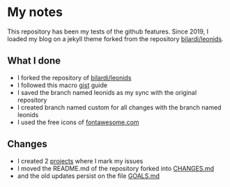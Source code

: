 # My notes
This repository has been my tests of the github features. Since 2019, I loaded my blog on a jekyll theme forked from the repository [bilardi/leonids](https://github.com/bilardi/leonids).

## What I done
- I forked the repository of [bilardi/leonids](https://github.com/bilardi/leonids)
- I followed this macro [gist](https://gist.github.com/bilardi/6b6cdcfabed5e5976ba697544be714d6) guide
- I saved the branch named leonids as my sync with the original repository
- I created branch named custom for all changes with the branch named leonids
- I used the free icons of [fontawesome.com](https://fontawesome.com/icons)

## Changes
- I created 2 [projects](https://github.com/bilardi/notes/projects) where I mark my issues
- I moved the README.md of the repository forked into [CHANGES.md](CHANGES.md)
- and the old updates persist on the file [GOALS.md](GOALS.md)

